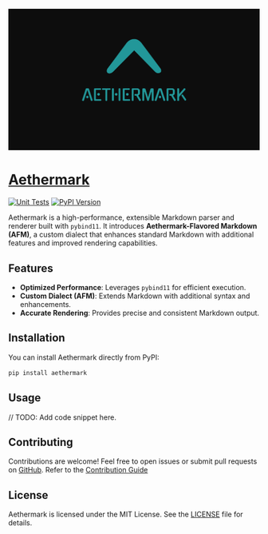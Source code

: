 ![Aethermark](https://raw.githubusercontent.com/aethermark/aethermark/refs/heads/main/favicon.png)

# [Aethermark](https://aethermark.dev)

[![Unit Tests](https://github.com/aethermark/aethermark/actions/workflows/test.yml/badge.svg)](https://github.com/aethermark/aethermark/actions/workflows/test.yml)
[![PyPI Version](https://img.shields.io/pypi/v/aethermark)](https://pypi.org/project/aethermark/)

Aethermark is a high-performance, extensible Markdown parser and renderer built with `pybind11`. It introduces **Aethermark-Flavored Markdown (AFM)**, a custom dialect that enhances standard Markdown with additional features and improved rendering capabilities.

## Features

- **Optimized Performance**: Leverages `pybind11` for efficient execution.
- **Custom Dialect (AFM)**: Extends Markdown with additional syntax and enhancements.
- **Accurate Rendering**: Provides precise and consistent Markdown output.

## Installation

You can install Aethermark directly from PyPI:

```sh
pip install aethermark
```

## Usage

// TODO: Add code snippet here.

## Contributing

Contributions are welcome! Feel free to open issues or submit pull requests on [GitHub](https://github.com/aethermark/aethermark). Refer to the [Contribution Guide](CONTRIBUTING.md)

## License

Aethermark is licensed under the MIT License. See the [LICENSE](LICENSE) file for details.
